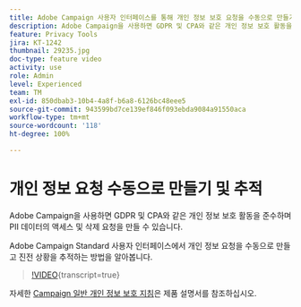 ```yaml
---
title: Adobe Campaign 사용자 인터페이스를 통해 개인 정보 보호 요청을 수동으로 만들기 및 추적
description: Adobe Campaign을 사용하면 GDPR 및 CPA와 같은 개인 정보 보호 활동을 준수하며 PII 데이터의 액세스 및 삭제 요청을 만들 수 있습니다. Adobe Campaign Standard 사용자 인터페이스에서 개인 정보 요청을 수동으로 만들고 진전 상황을 추적하는 방법을 알아봅니다.
feature: Privacy Tools
jira: KT-1242
thumbnail: 29235.jpg
doc-type: feature video
activity: use
role: Admin
level: Experienced
team: TM
exl-id: 850dbab3-10b4-4a8f-b6a8-6126bc48eee5
source-git-commit: 943599bd7ce139ef846f093ebda9084a91550aca
workflow-type: tm+mt
source-wordcount: '118'
ht-degree: 100%

---
```


# 개인 정보 요청 수동으로 만들기 및 추적

Adobe Campaign을 사용하면 GDPR 및 CPA와 같은 개인 정보 보호 활동을 준수하며 PII 데이터의 액세스 및 삭제 요청을 만들 수 있습니다.

Adobe Campaign Standard 사용자 인터페이스에서 개인 정보 요청을 수동으로 만들고 진전 상황을 추적하는 방법을 알아봅니다.

>[!VIDEO](https://video.tv.adobe.com/v/29235?learn=on){transcript=true}

자세한 [Campaign 일반 개인 정보 보호 지침](https://experienceleague.adobe.com/docs/campaign-standard/using/getting-started/privacy/privacy-management.html?lang=ko)은 제품 설명서를 참조하십시오.
